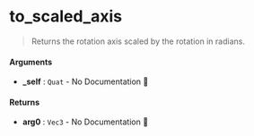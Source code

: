 # to\_scaled\_axis

>  Returns the rotation axis scaled by the rotation in radians.

#### Arguments

- **\_self** : `Quat` \- No Documentation 🚧

#### Returns

- **arg0** : `Vec3` \- No Documentation 🚧